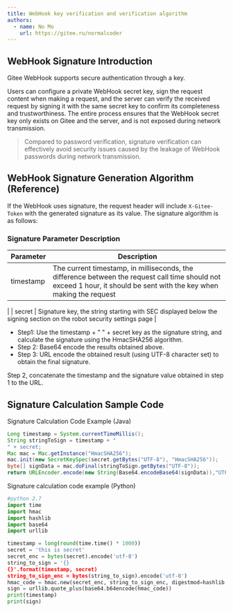 ```yaml
---
title: WebHook key verification and verification algorithm
authors:
  - name: No Mo
    url: https://gitee.ru/normalcoder
---
```


## WebHook Signature Introduction

Gitee WebHook supports secure authentication through a key.

Users can configure a private WebHook secret key, sign the request content when making a request, and the server can verify the received request by signing it with the same secret key to confirm its completeness and trustworthiness. The entire process ensures that the WebHook secret key only exists on Gitee and the server, and is not exposed during network transmission.

> Compared to password verification, signature verification can effectively avoid security issues caused by the leakage of WebHook passwords during network transmission.

## WebHook Signature Generation Algorithm (Reference)

If the WebHook uses signature, the request header will include `X-Gitee-Token` with the generated signature as its value. The signature algorithm is as follows:

### Signature Parameter Description

| Parameter | Description |
| --------- | --------------------------------------------------------------- |
| timestamp | The current timestamp, in milliseconds, the difference between the request call time should not exceed 1 hour, it should be sent with the key when making the request
 |
| secret    | Signature key, the string starting with SEC displayed below the signing section on the robot security settings page |

- Step1: Use the timestamp + "
" + secret key as the signature string, and calculate the signature using the HmacSHA256 algorithm.
- Step 2: Base64 encode the results obtained above.
- Step 3: URL encode the obtained result (using UTF-8 character set) to obtain the final signature.

Step 2, concatenate the timestamp and the signature value obtained in step 1 to the URL.

## Signature Calculation Sample Code

Signature Calculation Code Example (Java)

```java
Long timestamp = System.currentTimeMillis();
String stringToSign = timestamp + "
" + secret;
Mac mac = Mac.getInstance("HmacSHA256");
mac.init(new SecretKeySpec(secret.getBytes("UTF-8"), "HmacSHA256"));
byte[] signData = mac.doFinal(stringToSign.getBytes("UTF-8"));
return URLEncoder.encode(new String(Base64.encodeBase64(signData)),"UTF-8");
```

Signature calculation code example (Python)

```python
#python 2.7
import time
import hmac
import hashlib
import base64
import urllib

timestamp = long(round(time.time() * 1000))
secret = 'this is secret'
secret_enc = bytes(secret).encode('utf-8')
string_to_sign = '{}
{}'.format(timestamp, secret)
string_to_sign_enc = bytes(string_to_sign).encode('utf-8')
hmac_code = hmac.new(secret_enc, string_to_sign_enc, digestmod=hashlib.sha256).digest()
sign = urllib.quote_plus(base64.b64encode(hmac_code))
print(timestamp)
print(sign)
```